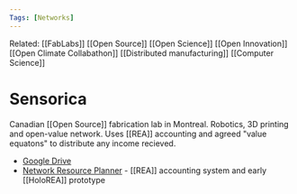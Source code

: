 ```yaml
---
Tags: [Networks]
---
```

Related: [[FabLabs]] [[Open Source]] [[Open Science]] [[Open Innovation]] [[Open Climate Collabathon]] [[Distributed manufacturing]] [[Computer Science]]

# Sensorica

Canadian [[Open Source]] fabrication lab in Montreal. Robotics, 3D printing and open-value network. Uses [[REA]] accounting and agreed "value equatons" to distribute any income recieved. 

- [Google Drive](https://drive.google.com/drive/folders/17yRhOPCP4Fz1ScD98nzPbsNaB0qU1Qng)
- [Network Resource Planner](http://nrp.sensorica.co/accounting/contributions/548/) - [[REA]] accounting system and early [[HoloREA]] prototype
